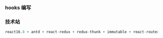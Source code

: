 ### hooks 编写

### 技术站
```js
react16.8 + antd + react-redux + redux-thunk + immutable + react-router-dom + react-router-config + styled-components
```
